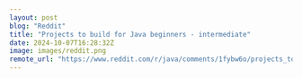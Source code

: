 ```yaml
---
layout: post
blog: "Reddit"
title: "Projects to build for Java beginners - intermediate"
date: 2024-10-07T16:28:32Z
image: images/reddit.png
remote_url: "https://www.reddit.com/r/java/comments/1fybw6o/projects_to_build_for_java_beginners_intermediate/"
---
```

